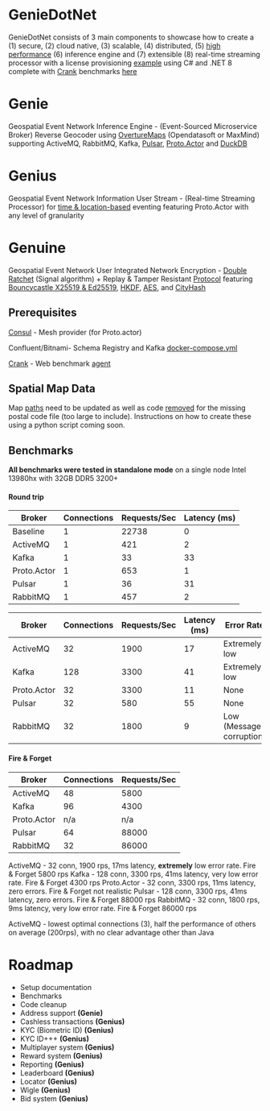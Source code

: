 # GenieDotNet

GenieDotNet consists of 3 main components to showcase how to create a (1) secure, (2) cloud native, (3) scalable, (4) distributed, (5) [high performance](https://learn.microsoft.com/en-us/aspnet/core/performance/objectpool?view=aspnetcore-8.0) (6) inference engine and (7) extensible (8) real-time streaming processor with a license provisioning [example](https://github.com/gradx/GenieDotNet/blob/main/GenieDotNet/Genie.Extensions.Genius/GeniusGrain.cs#L84) using C# and .NET 8
complete with [Crank](https://github.com/dotnet/crank) benchmarks [here](https://github.com/gradx/GenieDotNet/blob/main/GenieDotNet/Genie.Benchmarks/benchmark.yaml)

# Genie
Geospatial Event Network Inference Engine - (Event-Sourced Microservice Broker) Reverse Geocoder using [OvertureMaps](https://overturemaps.org/) 
(Opendatasoft or MaxMind) supporting ActiveMQ, RabbitMQ, Kafka, [Pulsar](https://github.com/fsprojects/pulsar-client-dotnet), [Proto.Actor](https://github.com/asynkron/protoactor-dotnet) and [DuckDB](https://github.com/Giorgi/DuckDB.NET)

# Genius
Geospatial Event Network Information User Stream - (Real-time Streaming Processor) for [time & location-based](https://github.com/gradx/GenieDotNet/blob/main/GenieDotNet/Genie.Extensions.Genius/GeniusGrain.cs#L93) eventing featuring Proto.Actor with any level of granularity

# Genuine
Geospatial Event Network User Integrated Network Encryption - [Double Ratchet](https://signal.org/docs/specifications/doubleratchet/) (Signal algorithm) + Replay & Tamper Resistant [Protocol](https://github.com/gradx/GenieDotNet/blob/main/GenieDotNet/GameLicenseExample/Game.cs#L134) featuring [Bouncycastle X25519 & Ed25519](https://github.com/bcgit/bc-csharp), [HKDF](https://learn.microsoft.com/en-us/dotnet/api/system.security.cryptography.hkdf?view=net-8.0), [AES](https://learn.microsoft.com/en-us/dotnet/api/system.security.cryptography.aes?view=net-8.0), and [CityHash](https://aras-p.info/blog/2016/08/09/More-Hash-Function-Tests/)

## Prerequisites
[Consul](https://developer.hashicorp.com/consul) - Mesh provider (for Proto.actor)

Confluent/Bitnami- Schema Registry and Kafka [docker-compose.yml](https://github.com/gradx/GenieDotNet/blob/main/GenieDotNet/Genie.Benchmarks/docker-compose.yml) 

[Crank](https://github.com/dotnet/crank) - Web benchmark [agent](https://github.com/gradx/GenieDotNet/blob/main/GenieDotNet/Genie.Benchmarks/benchmark.yaml)

## Spatial Map Data
Map [paths](https://github.com/gradx/GenieDotNet/tree/main/GenieDotNet/SharedFiles/OvertureMaps) need to be updated as well as code [removed](https://github.com/gradx/GenieDotNet/blob/main/GenieDotNet/Genie.Common/Utils/DuckDbSupport.cs) for the missing postal code file (too large to include).  Instructions on how to create these using a python script coming soon.

## Benchmarks
__All benchmarks were tested in **standalone mode**__ on a single node Intel 13980hx with 32GB DDR5 3200+ 

#### Round trip
| Broker   | Connections   | Requests/Sec  | Latency (ms)   |
|---|---|---|---|
| Baseline  | 1  | 22738   | 0  |
| ActiveMQ  | 1  | 421   | 2  |
| Kafka  | 1  | 33   | 33  |
| Proto.Actor  | 1  | 653  | 1 |
| Pulsar  | 1  | 36   | 31  |
| RabbitMQ  | 1  | 457   | 2  |

| Broker   | Connections   | Requests/Sec  | Latency (ms)   | Error Rate   |
|---|---|---|---|---|
| ActiveMQ  | 32  | 1900   | 17  | Extremely low
| Kafka  | 128  | 3300   | 41  | Extremely low
| Proto.Actor  | 32  | 3300   | 11 | None
| Pulsar  | 32  | 580   | 55  | None 
| RabbitMQ  | 32  | 1800   | 9  | Low (Message corruption)

#### Fire & Forget
| Broker   | Connections   | Requests/Sec
|---|---|---|
| ActiveMQ  | 48 | 5800   |
| Kafka  |  96 | 4300  |
| Proto.Actor | n/a |  n/a  |
| Pulsar  | 64 |  88000  |
| RabbitMQ  | 32 |  86000 |


ActiveMQ - 32 conn, 1900 rps, 17ms latency, **extremely** low error rate.  Fire & Forget 5800 rps
Kafka - 128 conn, 3300 rps, 41ms latency, very low error rate.  Fire & Forget 4300 rps
Proto.Actor - 32 conn, 3300 rps, 11ms latency, zero errors.  Fire & Forget not realistic
Pulsar - 128 conn, 3300 rps, 41ms latency, zero errors.  Fire & Forget 88000 rps
RabbitMQ - 32 conn, 1800 rps, 9ms latency, very low error rate.  Fire & Forget 86000 rps




ActiveMQ - lowest optimal connections (3), half the performance of others on average (200rps), with no clear advantage other than Java

# Roadmap
- Setup documentation
- Benchmarks
- Code cleanup
- Address support **(Genie)**
- Cashless transactions **(Genius)**
- KYC (Biometric ID) **(Genius)**
- KYC ID+++ **(Genius)**
- Multiplayer system **(Genius)**
- Reward system **(Genius)**
- Reporting **(Genius)**
- Leaderboard **(Genius)**
- Locator **(Genius)**
- Wigle **(Genius)**
- Bid system **(Genius)**
